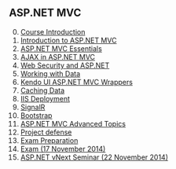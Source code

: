 ## ASP.NET MVC

0. [Course Introduction]()
1. [Introduction to ASP.NET MVC]()
2. [ASP.NET MVC Essentials]()
3. [AJAX in ASP.NET MVC]()
4. [Web Security and ASP.NET]()
5. [Working with Data]()
6. [Kendo UI ASP.NET MVC Wrappers]()
7. [Caching Data]()
8. [IIS Deployment]()
9. [SignalR]()
10. [Bootstrap]()
11. [ASP.NET MVC Advanced Topics]()
12. [Project defense]()
13. [Exam Preparation]()
14. [Exam (17 November 2014)]()
15. [ASP.NET vNext Seminar (22 November 2014)]()
